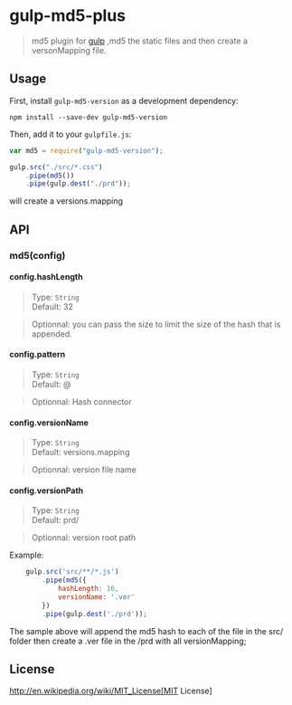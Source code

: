 # gulp-md5-plus

> md5 plugin for [gulp](https://github.com/wpfpizicai/gulp-md5-plus) ,md5 the static files and then create a versonMapping file.

## Usage

First, install `gulp-md5-version` as a development dependency:

```shell
npm install --save-dev gulp-md5-version
```

Then, add it to your `gulpfile.js`:

```javascript
var md5 = require("gulp-md5-version");

gulp.src("./src/*.css")
	.pipe(md5())
	.pipe(gulp.dest("./prd"));
```
will create a versions.mapping



## API

### md5(config)

#### config.hashLength
>Type: `String`  
>Default: 32

>Optionnal: you can pass the size to limit the size of the hash that is appended.

#### config.pattern
>Type: `String`  
>Default: @

>Optionnal: Hash connector

#### config.versionName
>Type: `String`  
>Default: versions.mapping

>Optionnal: version file name

#### config.versionPath
>Type: `String`  
>Default: prd/

>Optionnal: version root path

Example:
```javascript
	gulp.src('src/**/*.js')
        .pipe(md5({
            hashLength: 16,
            versionName: '.ver'
        })
        .pipe(gulp.dest('./prd'));
```

The sample above will append the md5 hash to each of the file in the src/ folder then create a .ver file in the /prd with all versionMapping;



## License

http://en.wikipedia.org/wiki/MIT_License[MIT License]


